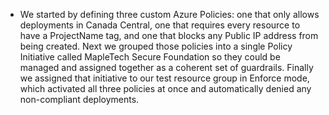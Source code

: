 - We started by defining three custom Azure Policies: one that only allows deployments in Canada Central, one that requires every resource to have a ProjectName tag, and one that blocks any Public IP address from being created. Next we grouped those policies into a single Policy Initiative called MapleTech Secure Foundation so they could be managed and assigned together as a coherent set of guardrails. Finally we assigned that initiative to our test resource group in Enforce mode, which activated all three policies at once and automatically denied any non-compliant deployments.
